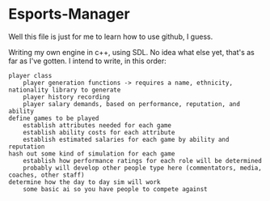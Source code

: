 # Esports-Manager
Well this file is just for me to learn how to use github, I guess.

Writing my own engine in c++, using SDL. No idea what else yet, that's as far as I've gotten.
I intend to write, in this order:

    player class
        player generation functions -> requires a name, ethnicity, nationality library to generate
        player history recording
        player salary demands, based on performance, reputation, and ability
    define games to be played
        establish attributes needed for each game
        establish ability costs for each attribute
        establish estimated salaries for each game by ability and reputation
    hash out some kind of simulation for each game
        establish how performance ratings for each role will be determined
        probably will develop other people type here (commentators, media, coaches, other staff)
    determine how the day to day sim will work
        some basic ai so you have people to compete against
